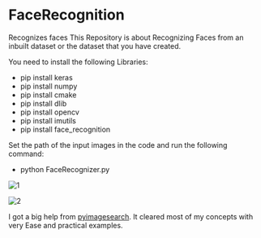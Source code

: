 # FaceRecognition
Recognizes faces
This Repository is about Recognizing Faces from an inbuilt dataset or the dataset that you have created. 

You need to install the following Libraries:
* pip install keras
* pip install numpy
* pip install cmake
* pip install dlib
* pip install opencv
* pip install imutils
* pip install face_recognition

Set the path of the input images in the code and run the following command:
* python FaceRecognizer.py

![1](https://user-images.githubusercontent.com/25060937/43034709-54d27858-8cff-11e8-8247-2a92cc6e4119.PNG)

![2](https://user-images.githubusercontent.com/25060937/43034712-6430b9cc-8cff-11e8-87f6-3a8926a46570.PNG)





I got a big help from [pyimagesearch](https://www.pyimagesearch.com/pyimagesearch-gurus/). It cleared most of my concepts with very Ease and practical examples.
